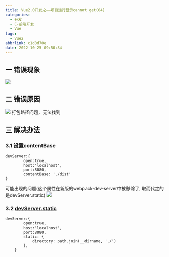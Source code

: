 ```yaml
---
title: Vue2.0开发之——项目运行显示cannot get(04)
categories:
  - 开发
  - C-前端开发
  - Vue
tags:
  - Vue2
abbrlink: c1d8d70e
date: 2022-10-25 09:50:34
---
```

## 一 错误现象
![][1]
<!--more-->

## 二 错误原因
![][2]
打包路径问题，无法找到

## 三 解决办法

### 3.1 设置contentBase

```
devServer:{
        open:true,
        host:'localhost',
        port:8080,
        contentBase: './dist'
}
```

可能出现的问题(这个属性在新版的webpack-dev-server中被移除了, 取而代之的是devServer.static)
![][3]

### 3.2 [devServer.static][00]

```
devServer:{
        open:true,
        host:'localhost',
        port:8080,
        static: {
            directory: path.join(__dirname, './')
        },
    }
```




[00]: https://webpack.docschina.org/configuration/dev-server/#devserverstatic00
[1]:https://cdn.staticaly.com/gh/PGzxc/CDN/master/blog-vue/vue02-04-canot-get-preview.png
[2]:https://cdn.staticaly.com/gh/PGzxc/CDN/master/blog-vue/vue02-04-canot-get-reason.png
[3]:https://cdn.staticaly.com/gh/PGzxc/CDN/master/blog-vue/vue02-04-canot-get-reason-solve-1.png

